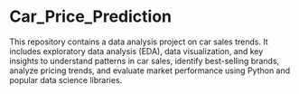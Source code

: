 # Car_Price_Prediction
This repository contains a data analysis project on car sales trends. It includes exploratory data analysis (EDA), data visualization, and key insights to understand patterns in car sales, identify best-selling brands, analyze pricing trends, and evaluate market performance using Python and popular data science libraries.

